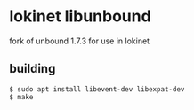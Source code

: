 # lokinet libunbound

fork of unbound 1.7.3 for use in lokinet

## building

    $ sudo apt install libevent-dev libexpat-dev
    $ make